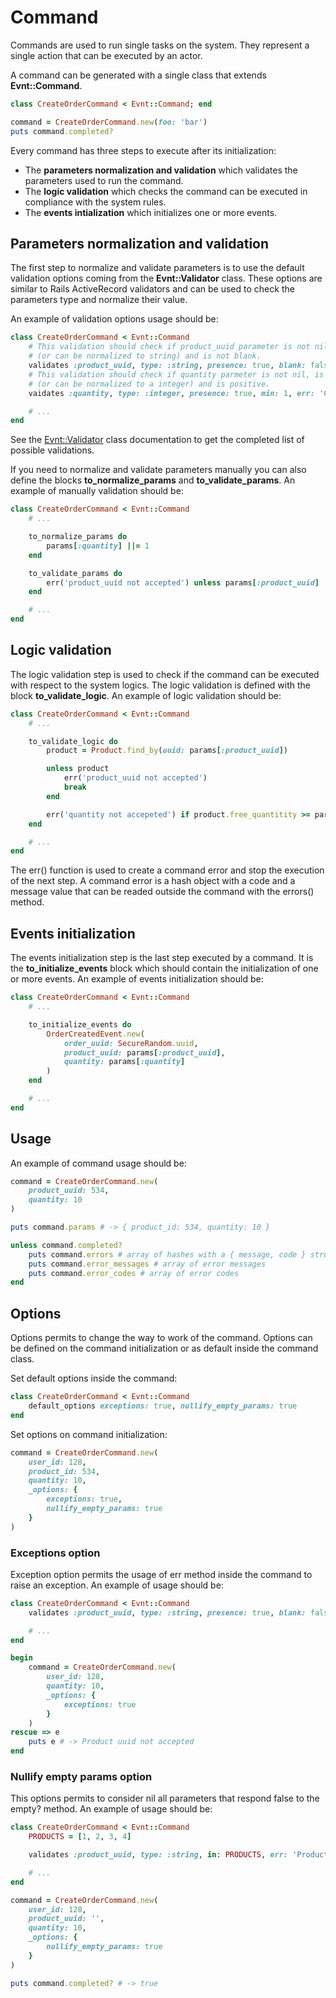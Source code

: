 # Command

Commands are used to run single tasks on the system. They represent a single action that can be executed by an actor.

A command can be generated with a single class that extends **Evnt::Command**.

```ruby
class CreateOrderCommand < Evnt::Command; end

command = CreateOrderCommand.new(foo: 'bar')
puts command.completed?
```

Every command has three steps to execute after its initialization:

- The **parameters normalization and validation** which validates the parameters used to run the command.
- The **logic validation** which checks the command can be executed in compliance with the system rules.
- The **events intialization** which initializes one or more events.

## Parameters normalization and validation

The first step to normalize and validate parameters is to use the default validation options coming from the **Evnt::Validator** class. These options are similar to Rails ActiveRecord validators and can be used to check the parameters type and normalize their value.

An example of validation options usage should be:

```ruby
class CreateOrderCommand < Evnt::Command
    # This validation should check if product_uuid parameter is not nil, is a string
    # (or can be normalized to string) and is not blank.
    validates :product_uuid, type: :string, presence: true, blank: false
    # This validation should check if quantity parmeter is not nil, is a integer
    # (or can be normalized to a integer) and is positive.
    vaidates :quantity, type: :integer, presence: true, min: 1, err: 'Custom error message'

    # ...
end
```

See the [Evnt::Validator](pages/Validator) class documentation to get the completed list of possible validations.

If you need to normalize and validate parameters manually you can also define the blocks **to_normalize_params** and **to_validate_params**. An example of manually validation should be:

```ruby
class CreateOrderCommand < Evnt::Command
    # ...

    to_normalize_params do
        params[:quantity] ||= 1
    end

    to_validate_params do
        err('product_uuid not accepted') unless params[:product_uuid]
    end

    # ...
end
```

## Logic validation

The logic validation step is used to check if the command can be executed with respect to the system logics.
The logic validation is defined with the block **to_validate_logic**. An example of logic validation should be:

```ruby
class CreateOrderCommand < Evnt::Command
    # ...

    to_validate_logic do
        product = Product.find_by(uuid: params[:product_uuid])

        unless product
            err('product_uuid not accepted')
            break
        end

        err('quantity not accepeted') if product.free_quantitity >= params[:quantity]
    end

    # ...
end
```

The err() function is used to create a command error and stop the execution of the next step. A command error is a hash object with a code and a message value that can be readed outside the command with the errors() method.

## Events initialization

The events initialization step is the last step executed by a command. It is the **to_initialize_events** block which should contain the initialization of one or more events.
An example of events initialization should be:

```ruby
class CreateOrderCommand < Evnt::Command
    # ...

    to_initialize_events do
        OrderCreatedEvent.new(
            order_uuid: SecureRandom.uuid,
            product_uuid: params[:product_uuid],
            quantity: params[:quantity]
        )
    end

    # ...
end
```

## Usage

An example of command usage should be:

```ruby
command = CreateOrderCommand.new(
    product_uuid: 534,
    quantity: 10
)

puts command.params # -> { product_id: 534, quantity: 10 }

unless command.completed?
    puts command.errors # array of hashes with a { message, code } structure
    puts command.error_messages # array of error messages
    puts command.error_codes # array of error codes
end
```

## Options

Options permits to change the way to work of the command. Options can be defined on the command initialization or as default inside the command class.

Set default options inside the command:

```ruby
class CreateOrderCommand < Evnt::Command
    default_options exceptions: true, nullify_empty_params: true
end
```

Set options on command initialization:

```ruby
command = CreateOrderCommand.new(
    user_id: 128,
    product_id: 534,
    quantity: 10,
    _options: {
        exceptions: true,
        nullify_empty_params: true
    }
)
```

### Exceptions option

Exception option permits the usage of err method inside the command to raise an exception. An example of usage should be:

```ruby
class CreateOrderCommand < Evnt::Command
    validates :product_uuid, type: :string, presence: true, blank: false, err: 'Product uuid not accepted'

    # ...
end

begin
    command = CreateOrderCommand.new(
        user_id: 128,
        quantity: 10,
        _options: {
            exceptions: true
        }
    )
rescue => e
    puts e # -> Product uuid not accepted
end
```

### Nullify empty params option

This options permits to consider nil all parameters that respond false to the empty? method. An example of usage should be:

```ruby
class CreateOrderCommand < Evnt::Command
    PRODUCTS = [1, 2, 3, 4]

    validates :product_uuid, type: :string, in: PRODUCTS, err: 'Product uuid not accepted'

    # ...
end

command = CreateOrderCommand.new(
    user_id: 128,
    product_uuid: '',
    quantity: 10,
    _options: {
        nullify_empty_params: true
    }
)

puts command.completed? # -> true
```
